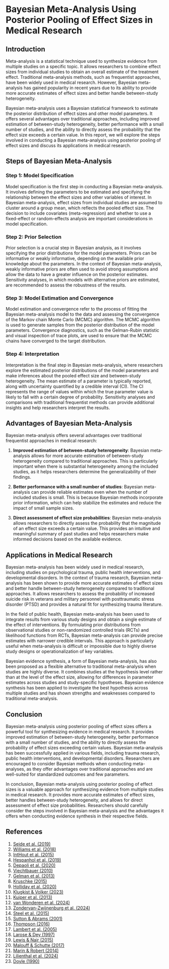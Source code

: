 # Bayesian Meta-Analysis Using Posterior Pooling of Effect Sizes in Medical Research

## Introduction

Meta-analysis is a statistical technique used to synthesize evidence from multiple studies on a specific topic. It allows researchers to combine effect sizes from individual studies to obtain an overall estimate of the treatment effect. Traditional meta-analysis methods, such as frequentist approaches, have been widely used in medical research. However, Bayesian meta-analysis has gained popularity in recent years due to its ability to provide more accurate estimates of effect sizes and better handle between-study heterogeneity.

Bayesian meta-analysis uses a Bayesian statistical framework to estimate the posterior distribution of effect sizes and other model parameters. It offers several advantages over traditional approaches, including improved estimation of between-study heterogeneity, better performance with a small number of studies, and the ability to directly assess the probability that the effect size exceeds a certain value. In this report, we will explore the steps involved in conducting a Bayesian meta-analysis using posterior pooling of effect sizes and discuss its applications in medical research.

## Steps of Bayesian Meta-Analysis

### Step 1: Model Specification

Model specification is the first step in conducting a Bayesian meta-analysis. It involves defining the parameters to be estimated and specifying the relationship between the effect sizes and other variables of interest. In Bayesian meta-analysis, effect sizes from individual studies are assumed to cluster around a group mean, which reflects the pooled effect size. The decision to include covariates (meta-regression) and whether to use a fixed-effect or random-effects analysis are important considerations in model specification.

### Step 2: Prior Selection

Prior selection is a crucial step in Bayesian analysis, as it involves specifying the prior distributions for the model parameters. Priors can be informative or weakly informative, depending on the available prior knowledge about the parameters. In the context of Bayesian meta-analysis, weakly informative priors are often used to avoid strong assumptions and allow the data to have a greater influence on the posterior estimates. Sensitivity analyses, in which models with alternative priors are estimated, are recommended to assess the robustness of the results.

### Step 3: Model Estimation and Convergence

Model estimation and convergence refer to the process of fitting the Bayesian meta-analysis model to the data and assessing the convergence of the Markov chain Monte Carlo (MCMC) algorithm. The MCMC algorithm is used to generate samples from the posterior distribution of the model parameters. Convergence diagnostics, such as the Gelman-Rubin statistic and visual inspection of trace plots, are used to ensure that the MCMC chains have converged to the target distribution.

### Step 4: Interpretation

Interpretation is the final step in Bayesian meta-analysis, where researchers explore the estimated posterior distributions of the model parameters and make inferences about the pooled effect size and between-study heterogeneity. The mean estimate of a parameter is typically reported, along with uncertainty quantified by a credible interval (CI). The CI represents the range of values within which the true parameter value is likely to fall with a certain degree of probability. Sensitivity analyses and comparisons with traditional frequentist methods can provide additional insights and help researchers interpret the results.

## Advantages of Bayesian Meta-Analysis

Bayesian meta-analysis offers several advantages over traditional frequentist approaches in medical research:

1. **Improved estimation of between-study heterogeneity**: Bayesian meta-analysis allows for more accurate estimation of between-study heterogeneity compared to traditional approaches. This is particularly important when there is substantial heterogeneity among the included studies, as it helps researchers determine the generalizability of their findings.

2. **Better performance with a small number of studies**: Bayesian meta-analysis can provide reliable estimates even when the number of included studies is small. This is because Bayesian methods incorporate prior information, which can help stabilize the estimates and reduce the impact of small sample sizes.

3. **Direct assessment of effect size probabilities**: Bayesian meta-analysis allows researchers to directly assess the probability that the magnitude of an effect size exceeds a certain value. This provides an intuitive and meaningful summary of past studies and helps researchers make informed decisions based on the available evidence.

## Applications in Medical Research

Bayesian meta-analysis has been widely used in medical research, including studies on psychological trauma, public health interventions, and developmental disorders. In the context of trauma research, Bayesian meta-analysis has been shown to provide more accurate estimates of effect sizes and better handle between-study heterogeneity compared to traditional approaches. It allows researchers to assess the probability of increased suicide risk in veterans and military personnel with posttraumatic stress disorder (PTSD) and provides a natural fit for synthesizing trauma literature.

In the field of public health, Bayesian meta-analysis has been used to integrate results from various study designs and obtain a single estimate of the effect of interventions. By formulating prior distributions from observational studies or non-randomized controlled trials (RCTs) and likelihood functions from RCTs, Bayesian meta-analysis can provide precise estimates with narrower credible intervals. This approach is particularly useful when meta-analysis is difficult or impossible due to highly diverse study designs or operationalization of key variables.

Bayesian evidence synthesis, a form of Bayesian meta-analysis, has also been proposed as a flexible alternative to traditional meta-analysis when studies are highly diverse. It combines studies at the hypothesis level rather than at the level of the effect size, allowing for differences in parameter estimates across studies and study-specific hypotheses. Bayesian evidence synthesis has been applied to investigate the best hypothesis across multiple studies and has shown strengths and weaknesses compared to traditional meta-analysis.

## Conclusion

Bayesian meta-analysis using posterior pooling of effect sizes offers a powerful tool for synthesizing evidence in medical research. It provides improved estimation of between-study heterogeneity, better performance with a small number of studies, and the ability to directly assess the probability of effect sizes exceeding certain values. Bayesian meta-analysis has been successfully applied in various fields, including trauma research, public health interventions, and developmental disorders. Researchers are encouraged to consider Bayesian methods when conducting meta-analyses, as they offer advantages over traditional approaches and are well-suited for standardized outcomes and few parameters.

In conclusion, Bayesian meta-analysis using posterior pooling of effect sizes is a valuable approach for synthesizing evidence from multiple studies in medical research. It provides more accurate estimates of effect sizes, better handles between-study heterogeneity, and allows for direct assessment of effect size probabilities. Researchers should carefully consider the steps involved in Bayesian meta-analysis and the advantages it offers when conducting evidence synthesis in their respective fields.

## References

1. [Seide et al. (2019)](https://www.ncbi.nlm.nih.gov/pmc/articles/PMC10021079/)
2. [Williams et al. (2018)](https://www.ncbi.nlm.nih.gov/pmc/articles/PMC10021079/)
3. [IntHout et al. (2015)](https://www.ncbi.nlm.nih.gov/pmc/articles/PMC10021079/)
4. [Hespanhol et al. (2019)](https://www.ncbi.nlm.nih.gov/pmc/articles/PMC10021079/)
5. [Depaoli et al. (2020)](https://www.ncbi.nlm.nih.gov/pmc/articles/PMC10021079/)
6. [Viechtbauer (2010)](https://www.ncbi.nlm.nih.gov/pmc/articles/PMC10021079/)
7. [Gelman et al. (2013)](https://cran.csail.mit.edu/web/packages/bayesmeta/vignettes/bayesmeta.html)
8. [Kruschke (2015)](https://cran.csail.mit.edu/web/packages/bayesmeta/vignettes/bayesmeta.html)
9. [Holliday et al. (2020)](https://www.ncbi.nlm.nih.gov/pmc/articles/PMC10021079/)
10. [Klugkist & Volker (2023)](https://link.springer.com/article/10.3758/s13428-024-02350-2)
11. [Kuiper et al. (2013)](https://link.springer.com/article/10.3758/s13428-024-02350-2)
12. [van Wonderen et al. (2024)](https://link.springer.com/article/10.3758/s13428-024-02350-2)
13. [Zondervan-Zwijnenburg et al. (2024)](https://link.springer.com/article/10.3758/s13428-024-02350-2)
14. [Steel et al. (2015)](https://link.springer.com/article/10.3758/s13428-024-02350-2)
15. [Sutton & Abrams (2001)](https://link.springer.com/article/10.3758/s13428-020-01382-8)
16. [Thompson (2016)](https://link.springer.com/article/10.3758/s13428-020-01382-8)
17. [Lambert et al. (2005)](https://link.springer.com/article/10.3758/s13428-020-01382-8)
18. [Larose & Dey (1997)](https://link.springer.com/article/10.3758/s13428-020-01382-8)
19. [Lewis & Nair (2015)](https://link.springer.com/article/10.3758/s13428-020-01382-8)
20. [Malouff & Schutte (2017)](https://link.springer.com/article/10.3758/s13428-020-01382-8)
21. [Marin & Robert (2014)](https://link.springer.com/article/10.3758/s13428-020-01382-8)
22. [Lilienthal et al. (2024)](https://onlinelibrary.wiley.com/doi/full/10.1002/jrsm.1685)
23. [Doyle (1990)](https://www.researchgate.net/publication/327396529_Bayesian_meta-analysis_in_medical_evidence_synthesis_a_systematic_review_of_design_of_methodology_and_its_reporting)
